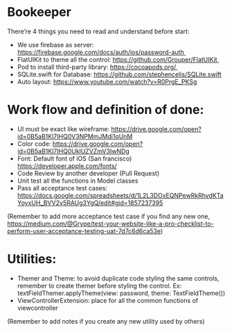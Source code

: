 # Bookeeper

There’re 4 things you need to read and understand before start: 

* We use firebase as server: https://firebase.google.com/docs/auth/ios/password-auth 
* FlatUIKit to theme all the control: https://github.com/Grouper/FlatUIKit 
* Pod to install third-party library: https://cocoapods.org/ 
* SQLite.swift for Database: https://github.com/stephencelis/SQLite.swift
* Auto layout: https://www.youtube.com/watch?v=R0PrgE_PKSg

# Work flow and definition of done:

* UI must be exact like wireframe: https://drive.google.com/open?id=0B5aB1Kl7IHQ0V3NPMmJMdi1qUnM
* Color code: https://drive.google.com/open?id=0B5aB1Kl7IHQ0UklUZVZmV3IwNDg
* Font: Default font of iOS (San francisco) https://developer.apple.com/fonts/
* Code Review by another developer (Pull Request)
* Unit test all the functions in Model classes
* Pass all acceptance test cases: https://docs.google.com/spreadsheets/d/1L2L3DOxEQNPewRkRhvdKTaYoyxUH_BVV2y5RAUg3YgQ/edit#gid=1857237395

(Remember to add more acceptance test case if you find any new one, https://medium.com/@Grype/test-your-website-like-a-pro-checklist-to-perform-user-acceptance-testing-uat-7d7c6d6ca53e)

# Utilities:

* Themer and Theme: to avoid duplicate code styling the same controls, remember to create themer before styling the control. Ex: textFieldThemer.applyTheme(view: password, theme: TextFieldTheme())
* ViewControllerExtension: place for all the common functions of viewcontroller

(Remember to add notes if you create any new utility used by others)
